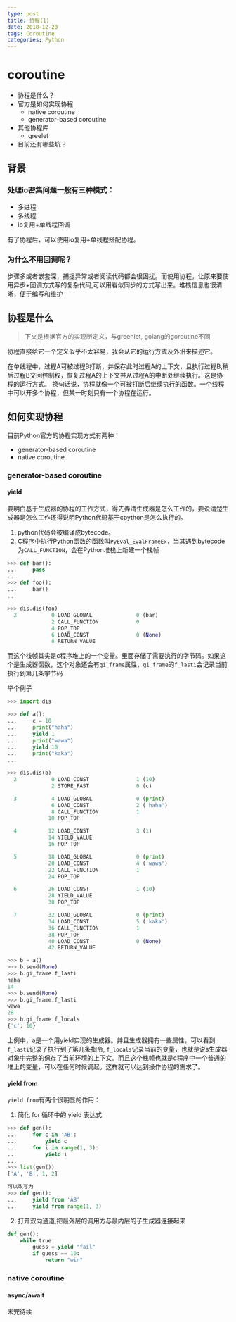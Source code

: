 ```yaml
---
type: post
title: 协程(1)
date: 2018-12-20
tags: Coroutine
categories: Python
---
```

# coroutine

- 协程是什么？
- 官方是如何实现协程
  - native coroutine
  - generator-based coroutine
- 其他协程库
  - greelet
- 目前还有哪些坑？

## 背景

### 处理io密集问题一般有三种模式：

- 多进程
- 多线程
- io复用+单线程回调

有了协程后，可以使用io复用+单线程搭配协程。

### 为什么不用回调呢？

步骤多或者嵌套深，捕捉异常或者阅读代码都会很困扰。而使用协程，让原来要使用异步+回调方式写的复杂代码,可以用看似同步的方式写出来。堆栈信息也很清晰，便于编写和维护

## 协程是什么

> 下文是根据官方的实现所定义，与greenlet, golang的goroutine不同

协程直接给它一个定义似乎不太容易，我会从它的运行方式及外沿来描述它。

在单线程中，过程A可被过程B打断，并保存此时过程A的上下文，且执行过程B,稍后过程B交回控制权，恢复过程A的上下文并从过程A的中断处继续执行。这是协程的运行方式。
换句话说，协程就像一个可被打断后继续执行的函数。一个线程中可以开多个协程，但某一时刻只有一个协程在运行。

## 如何实现协程

目前Python官方的协程实现方式有两种：

- generator-based coroutine
- native coroutine 

### generator-based coroutine

#### yield

要明白基于生成器的协程的工作方式，得先弄清生成器是怎么工作的，要说清楚生成器是怎么工作还得说明Python代码基于cpython是怎么执行的。

1. python代码会被编译成bytecode。
2. C程序中执行Python函数的函数叫`PyEval_EvalFrameEx`，当其遇到bytecode为`CALL_FUNCTION`，会在Python堆栈上新建一个栈帧

```python
>>> def bar():
...     pass
... 
>>> def foo():
...     bar()
...

>>> dis.dis(foo)
  2           0 LOAD_GLOBAL              0 (bar)
              2 CALL_FUNCTION            0
              4 POP_TOP
              6 LOAD_CONST               0 (None)
              8 RETURN_VALUE

```

而这个栈帧其实是c程序堆上的一个变量。里面存储了需要执行的字节码。如果这个是生成器函数，这个对象还会有`gi_frame`属性，`gi_frame`的`f_lasti`会记录当前执行到第几条字节码

举个例子  

```python
>>> import dis

>>> def a():
...     c = 10
...     print("haha") 
...     yield 1 
...     print("wawa") 
...     yield 10 
...     print("kaka")
...

>>> dis.dis(b)
  2           0 LOAD_CONST               1 (10)
              2 STORE_FAST               0 (c)

  3           4 LOAD_GLOBAL              0 (print)
              6 LOAD_CONST               2 ('haha')
              8 CALL_FUNCTION            1
             10 POP_TOP

  4          12 LOAD_CONST               3 (1)
             14 YIELD_VALUE
             16 POP_TOP

  5          18 LOAD_GLOBAL              0 (print)
             20 LOAD_CONST               4 ('wawa')
             22 CALL_FUNCTION            1
             24 POP_TOP

  6          26 LOAD_CONST               1 (10)
             28 YIELD_VALUE
             30 POP_TOP

  7          32 LOAD_GLOBAL              0 (print)
             34 LOAD_CONST               5 ('kaka')
             36 CALL_FUNCTION            1
             38 POP_TOP
             40 LOAD_CONST               0 (None)
             42 RETURN_VALUE

>>> b = a()
>>> b.send(None)
>>> b.gi_frame.f_lasti
haha
14
>>> b.send(None)
>>> b.gi_frame.f_lasti
wawa
28
>>> b.gi_frame.f_locals
{'c': 10}
```

上例中，a是一个用yield实现的生成器。并且生成器拥有一些属性，可以看到`f_lasti`记录了执行到了第几条指令, `f_locals`记录当前的变量，也就是说s生成器对象中完整的保存了当前环境的上下文。而且这个栈帧也就是c程序中一个普通的堆上的变量，可以在任何时候调起。这样就可以达到操作协程的需求了。

#### yield from

`yield from`有两个很明显的作用：

1. 简化 for 循环中的 yield 表达式

```python
>>> def gen():
...     for c in 'AB':
...         yield c
...     for i in range(1, 3):
...         yield i
...
>>> list(gen())
['A', 'B', 1, 2]

可以改写为
>>> def gen():
...     yield from 'AB'
...     yield from range(1, 3)
```

2. 打开双向通道,把最外层的调用方与最内层的子生成器连接起来

```python
def gen():
    while true:
        guess = yield "fail"
        if guess == 10:
            return "win"
```

### native coroutine

#### async/await 
未完待续
